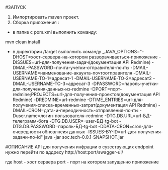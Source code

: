 #ЗАПУСК
1. Импортировать maven проект.
2. Сборка приложения :
- в папке c pom.xml выполнить команду:

mvn clean install

- в директории /target выполнить команду
  _JAVA_OPTIONS="-DHOST=хост-сервера-на-котором разворачиваеться-приложение -DISSUES=url-для-получения-задач(документация API Redmine)
  -DMAIL-PASSWORD=почта-учетки-отправителя-почты -DMAIL-USERNAME=наименование-акаунта-почтоотправителя
  -DMAIL-USERNAME-TO-1=адресат-1 -DMAIL-USERNAME-TO-2=адресат2
  -DMAIL-USERNAME-TO-3=адресат-3 -DPASSWORD=пароль-учетки-для-получения-данных-из-redmine -DPORT=порт-redmine;PROJECTS=url-для-получения-проектов(документация API Redmine)
  -DREDMINE=url-redmine -DTIME_ENTRIES=url-для-получения-списка-временных-затрат(документация API Redmine)
  -DMAIL-CRON=дата-и-переодичность-отправления-почты -Duser.name=логин-пользователя-redmine
  -DTG.DB.URL=url-БД-телеграмм-бота -DTG.DB.USER=-user-БД-tg-bot -DTG.DB.PASSWORD=пароль-БД-tg-bot -DDATA-CRON=cron-для-очередности обновлнеия данных
   -ISSUES-BY-ID=url-для-получения-задачи-по-id" java -jar soc.tech-0.0.1-SNAPSHOT.jar

  

#ОПИСАНИЕ API
для получения инфрации о сузествующих endpoint нужно перейти по аддресу
http://host:port/swagger-ui/

где host -  хост сервера
port - порт на котором запущенно приложение


